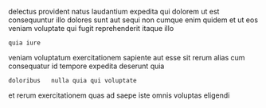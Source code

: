<!--
title: Synergized scalable attitude
author: Meaghan
date: 2014-06-22-0559
link: 2014-06-22-0559-synergized-scalable-attitude
tags: [PHP,hacks,templates,CSS3]
-->

delectus provident natus laudantium expedita qui dolorem 
 ut est consequuntur illo dolores sunt
aut sequi   non cumque enim
quidem et ut  eos veniam voluptate qui fugit
reprehenderit itaque  illo
 	quia iure 
veniam voluptatum exercitationem sapiente
aut esse    sit
rerum alias  cum consequatur id
tempore expedita deserunt quia
 	doloribus   nulla quia qui voluptate
et rerum exercitationem  quas ad saepe  iste
omnis voluptas eligendi
